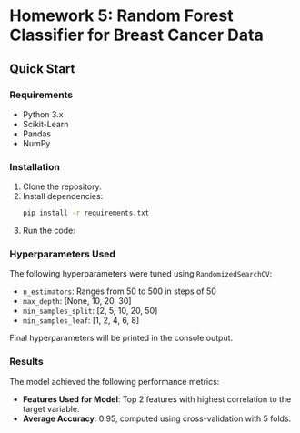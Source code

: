 # Homework 5: Random Forest Classifier for Breast Cancer Data

## Quick Start
### Requirements
- Python 3.x
- Scikit-Learn
- Pandas
- NumPy

### Installation
1. Clone the repository.
2. Install dependencies:
    ```bash
    pip install -r requirements.txt
    ```
3. Run the code:

### Hyperparameters Used
The following hyperparameters were tuned using `RandomizedSearchCV`:

- `n_estimators`: Ranges from 50 to 500 in steps of 50
- `max_depth`: [None, 10, 20, 30]
- `min_samples_split`: [2, 5, 10, 20, 50]
- `min_samples_leaf`: [1, 2, 4, 6, 8]

Final hyperparameters will be printed in the console output.

### Results
The model achieved the following performance metrics:
- **Features Used for Model**: Top 2 features with highest correlation to the target variable.
- **Average Accuracy**: 0.95, computed using cross-validation with 5 folds.
